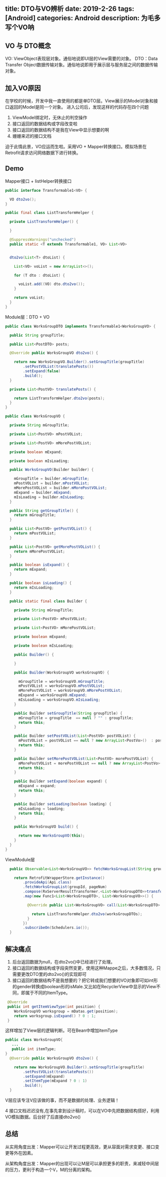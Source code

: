 title: DTO与VO辨析
date: 2019-2-26
tags: [Android]
categories: Android
description: 为毛多写个VO呐
---
## VO 与 DTO概念
VO: ViewObject表现层对象。通俗地说即UI层的View需要的对象。
DTO：Data Transfer Object数据传输对象。通俗地说即用于展示层与服务层之间的数据传输对象。

## 加入VO原因
在学校的时候，开发中我一直使用的都是单DTO层。View展示的Model对象和接口返回的Model是同一个对象。
进入公司后，发现这样的代码存在四个问题

1. ViewModel绑定时，无休止的判空操作
2. 接口返回的数据结构或字段改变啦
3. 接口返回的数据结构不是我在View中显示想要的啊
4. 姗姗来迟的接口文档

迫于此情此景，VO应运而生啦。采用VO + Mapper转换接口。模拟场景在Retrofit请求访问网络数据下进行转换。

## Demo
Mapper接口 + listHelper转换接口
```java
public interface Transformable1<VO> {

  VO dto2vo();
}

public final class ListTransformHelper {

  private ListTransformHelper() {

  }

  @SuppressWarnings("unchecked")
  public static <T extends Transformable1, VO> List<VO>


  dto2vo(List<T> dtoList) {

    List<VO> voList = new ArrayList<>();

    for (T dto : dtoList) {

      voList.add((VO) dto.dto2vo());
    }

    return voList;
  }
}
```
Module层：DTO + VO
```java
public class WorksGroupDTO implements Transformable1<WorksGroupVO> {

  public String groupTitle;

  public List<PostDTO> posts;

  @Override public WorksGroupVO dto2vo() {

    return new WorksGroupVO.Builder().setGroupTitle(groupTitle)
        .setPostVOList(translatePosts())
        .setExpand(false)
        .build();
  }

  private List<PostVO> translatePosts() {

    return ListTransformHelper.dto2vo(posts);
  }
}

```

```java
public class WorksGroupVO {

  private String mGroupTitle;

  private List<PostVO> mPostVOList;

  private List<PostVO> mMorePostVOList;

  private boolean mExpand;

  private boolean mIsLoading; 

  public WorksGroupVO(Builder builder) {

    mGroupTitle = builder.mGroupTitle;
    mPostVOList = builder.mPostVOList;
    mMorePostVOList = builder.mMorePostVOList;
    mExpand = builder.mExpand;
    mIsLoading = builder.mIsLoading;
  }

  public String getGroupTitle() {
    return mGroupTitle;
  }

  public List<PostVO> getPostVOList() {
    return mPostVOList;
  }

  public List<PostVO> getMorePostVOList() {
    return mMorePostVOList;
  }

  public boolean isExpand() {
    return mExpand;
  }

  public boolean isLoading() {
    return mIsLoading;
  }

  public static final class Builder {

    private String mGroupTitle;

    private List<PostVO> mPostVOList;

    private List<PostVO> mMorePostVOList; 

    private boolean mExpand;

    private boolean mIsLoading; 

    public Builder() {

    }

    public Builder(WorksGroupVO worksGroupVO) {

      mGroupTitle = worksGroupVO.mGroupTitle;
      mPostVOList = worksGroupVO.mPostVOList;
      mMorePostVOList = worksGroupVO.mMorePostVOList;
      mExpand = worksGroupVO.mExpand;
      mIsLoading = worksGroupVO.mIsLoading;
    }

    public Builder setGroupTitle(String groupTitle) {
      mGroupTitle = groupTitle  == null ? "" : groupTitle;
      return this;
    }

    public Builder setPostVOList(List<PostVO> postVOList) {
      mPostVOList = postVOList == null ? new ArrayList<PostVo>()  : postVOList;
      return this;
    }

    public Builder setMorePostVOList(List<PostVO> morePostVOList) {
      mMorePostVOList = morePostVOList == null ? new ArrayList<PostVo>() : morePostVOList;;
      return this;
    }

    public Builder setExpand(boolean expand) {
      mExpand = expand;
      return this;
    }

    public Builder setLoading(boolean loading) {
      mIsLoading = loading;
      return this;
    }

    public WorksGroupVO build() {

      return new WorksGroupVO(this);
    }
  }
}

```

ViewModule层
```java
  public Observable<List<WorksGroupVO>> fetchWorksGroupList(String groupId, int pageNum) {

    return RetrofitWrapperStore.getInstance()
        .provideApi(Api.class)
        .fetchWorksGroupList(groupId, pageNum)
        .compose(RxServerResultTransformer.<List<WorksGroupDTO>>transform())
        .map(new Func1<List<WorksGroupDTO>, List<WorksGroupVO>>() {

          @Override public List<WorksGroupVO> call(List<WorksGroupDTO> worksGroupDTOs) {

            return ListTransformHelper.dto2vo(worksGroupDTOs);
          }
        })
        .subscribeOn(Schedulers.io());
  }

```
## 解决痛点
1. 后台返回数据为null，在dto2vo()中已经进行了处理。
2. 接口返回的数据结构或字段突然变更，使用这种Mappe之后，大多数情况，只需要更改DTO里的dto2vo()的实现即可
3. 接口返回的数据结构不是我想要的？把它转成我们想要的VO对象即可如int形的gender转换成boolean形的isMale.又比如在RecyclerView中显示的View不同，即属于不同的ItemType。
```java
 @Override
 public int getItemViewType(int position) {
    WorksGroupVO worksgroup = mDatas.get(position);
    return worksgroup.isExpand() ? 0 : 1;
 }
```
这样增加了View层的逻辑判断。可在Bean中增加itemType
```java
public class WorksGroupVO{
   ...
   public int itemType;
}
  @Override public WorksGroupVO dto2vo() {

    return new WorksGroupVO.Builder().setGroupTitle(groupTitle)
        .setPostVOList(translatePosts())
        .setExpand(mExpand)
		.setItemType(mExpand ? 0 : 1)
        .build();
  }
```
V层应该专注V应该做的事，而不是数据的处理、业务逻辑！

4 接口文档迟迟没有,在事先拿到设计稿时，可以在VO中先把数据结构搭好，利用VO模拟数据。后台好了后直接dto2vo()


## 总结
从实用角度出发：Mapper可以让开发过程更高效，更从容面对需求变更、接口变更等外在因素。

从架构角度出发：Mapper的出现可以让M层可以承担更多的职责，来减轻中间层的压力，更利于构造一个V，M的分离的架构。

